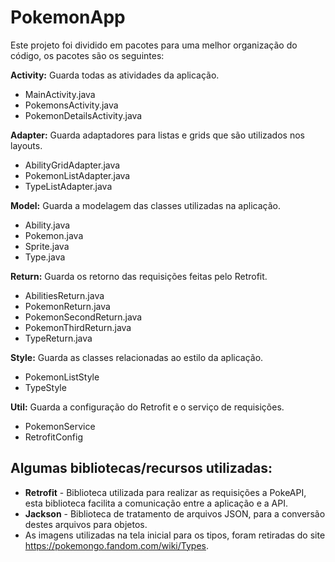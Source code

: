 # PokemonApp

Este projeto foi dividido em pacotes para uma melhor organização do código, os pacotes são os seguintes:

**Activity:** Guarda todas as atividades da aplicação.
- MainActivity.java
- PokemonsActivity.java
- PokemonDetailsActivity.java

**Adapter:** Guarda adaptadores para listas e grids que são utilizados nos layouts.
- AbilityGridAdapter.java
- PokemonListAdapter.java
- TypeListAdapter.java

**Model:** Guarda a modelagem das classes utilizadas na aplicação.
- Ability.java
- Pokemon.java
- Sprite.java
- Type.java

**Return:** Guarda os retorno das requisições feitas pelo Retrofit.
- AbilitiesReturn.java
- PokemonReturn.java
- PokemonSecondReturn.java
- PokemonThirdReturn.java
- TypeReturn.java

**Style:** Guarda as classes relacionadas ao estilo da aplicação.
- PokemonListStyle
- TypeStyle

**Util:** Guarda a configuração do Retrofit e o serviço de requisições.
- PokemonService
- RetrofitConfig

## Algumas bibliotecas/recursos utilizadas:

- **Retrofit** - Biblioteca utilizada para realizar as requisições a PokeAPI, esta biblioteca facilita a comunicação entre a aplicação e a API.
- **Jackson** - Biblioteca de tratamento de arquivos JSON, para a conversão destes arquivos para objetos.
- As imagens utilizadas na tela inicial para os tipos, foram retiradas do site https://pokemongo.fandom.com/wiki/Types.
